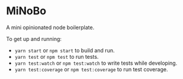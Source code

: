 # MiNoBo

A mini opinionated node boilerplate.

To get up and running:

* `yarn start` or `npm start` to build and run.
* `yarn test` or `npm test` to run tests.
* `yarn test:watch` or `npm test:watch` to write tests while developing.
* `yarn test:coverage` or `npm test:coverage` to run test coverage.